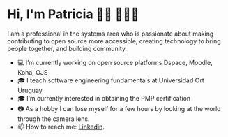 # Hi, I'm Patricia 👋🏾 👩🏾‍💻

I am a professional in the systems area who is passionate about making contributing to open source more accessible, creating technology to bring people together, and building community.

- 💻 I’m currently working on open source platforms Dspace, Moodle, Koha, OJS
- 🎓 I teach software engineering fundamentals at Universidad Ort Uruguay
- 🎓 I’m currently interested in obtaining the PMP certification
- 📷 As a hobby I can lose myself for a few hours by looking at the world through the camera lens.
- 📫 How to reach me: [Linkedin](https://www.linkedin.com/in/pdeleon).